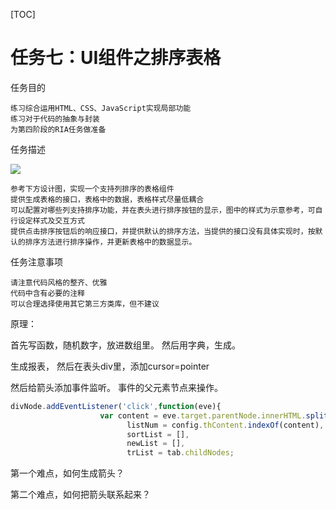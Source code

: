 [TOC]
# 任务七：UI组件之排序表格

任务目的

    练习综合运用HTML、CSS、JavaScript实现局部功能
    练习对于代码的抽象与封装
    为第四阶段的RIA任务做准备

任务描述

![](http://7xrp04.com1.z0.glb.clouddn.com/task_3_38_1.jpg)

    参考下方设计图，实现一个支持列排序的表格组件
    提供生成表格的接口，表格中的数据，表格样式尽量低耦合
    可以配置对哪些列支持排序功能，并在表头进行排序按钮的显示，图中的样式为示意参考，可自行设定样式及交互方式
    提供点击排序按钮后的响应接口，并提供默认的排序方法，当提供的接口没有具体实现时，按默认的排序方法进行排序操作，并更新表格中的数据显示。

任务注意事项

    请注意代码风格的整齐、优雅
    代码中含有必要的注释
    可以合理选择使用其它第三方类库，但不建议


原理：

首先写函数，随机数字，放进数组里。
然后用字典，生成。

生成报表，
然后在表头div里，添加cursor=pointer

然后给箭头添加事件监听。
事件的父元素节点来操作。

```javascript
divNode.addEventListener('click',function(eve){
					var content = eve.target.parentNode.innerHTML.split('<')[0],
					      listNum = config.thContent.indexOf(content),
					      sortList = [],
					      newList = [],
					      trList = tab.childNodes;
```

第一个难点，如何生成箭头？

第二个难点，如何把箭头联系起来？
